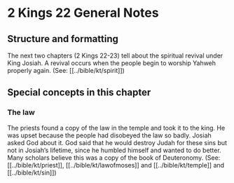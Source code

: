 # 2 Kings 22 General Notes
## Structure and formatting

The next two chapters (2 Kings 22-23) tell about the spiritual revival under King Josiah. A revival occurs when the people begin to worship Yahweh properly again. (See: [[../bible/kt/spirit]])

## Special concepts in this chapter

### The law
The priests found a copy of the law in the temple and took it to the king. He was upset because the people had disobeyed the law so badly. Josiah asked God about it. God said that he would destroy Judah for these sins but not in Josiah’s lifetime, since he humbled himself and wanted to do better. Many scholars believe this was a copy of the book of Deuteronomy. (See: [[../bible/kt/priest]], [[../bible/kt/lawofmoses]] and [[../bible/kt/temple]] and [[../bible/kt/sin]])